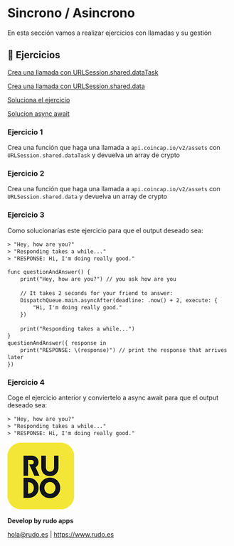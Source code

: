 # Sincrono / Asincrono
En esta sección vamos a realizar ejercicios con llamadas y su gestión

## 📝 Ejercicios
[Crea una llamada con URLSession.shared.dataTask](#Ejercicio-1)

[Crea una llamada con URLSession.shared.data](#Ejercicio-2)

[Soluciona el ejercicio](#Ejercicio-3)

[Solucion async await](#Ejercicio-4)


### Ejercicio 1

Crea una función que haga una llamada a `api.coincap.io/v2/assets` con `URLSession.shared.dataTask` y devuelva un array de crypto 

### Ejercicio 2

Crea una función que haga una llamada a `api.coincap.io/v2/assets` con `URLSession.shared.data` y devuelva un array de crypto 

### Ejercicio 3

Como solucionarías este ejercicio para que el output deseado sea:
```
> "Hey, how are you?"
> "Responding takes a while..."
> "RESPONSE: Hi, I'm doing really good."
```

```
func questionAndAnswer() {
    print("Hey, how are you?") // you ask how are you
  
    // It takes 2 seconds for your friend to answer:
    DispatchQueue.main.asyncAfter(deadline: .now() + 2, execute: {
        "Hi, I'm doing really good."
    })
  
    print("Responding takes a while...")
}
questionAndAnswer({ response in
    print("RESPONSE: \(response)") // print the response that arrives later
})
```

### Ejercicio 4

Coge el ejercicio anterior y conviertelo a async await para que el output deseado sea:
```
> "Hey, how are you?"
> "Responding takes a while..."
> "RESPONSE: Hi, I'm doing really good."
```


![Rudo](../README/rudo.png)

**Develop by rudo apps**

hola@rudo.es | https://www.rudo.es
